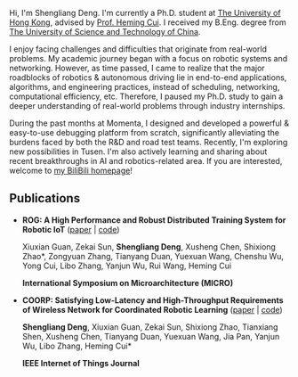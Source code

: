 Hi, I'm Shengliang Deng.
I'm currently a Ph.D. student at [The University of Hong Kong](https://www.hku.hk/), advised by [Prof. Heming Cui](https://www.cs.hku.hk/~heming).
I received my B.Eng. degree from [The University of Science and Technology of China](https://en.ustc.edu.cn/).

I enjoy facing challenges and difficulties that originate from real-world problems.
My academic journey began with a focus on robotic systems and networking. However, as time passed, I came to realize that the major roadblocks of robotics & autonomous driving lie in end-to-end applications, algorithms, and engineering practices, instead of scheduling, networking, computational efficiency, etc.
Therefore, I paused my Ph.D. study to gain a deeper understanding of real-world problems through industry internships.

During the past months at Momenta, I designed and developed a powerful & easy-to-use debugging platform from scratch, significantly alleviating the burdens faced by both the R&D and road test teams.
Recently, I'm exploring new possibilities in Tusen.
I'm also actively learning and sharing about recent breakthroughs in AI and robotics-related area. If you are interested, welcome to [my BiliBili homepage](https://space.bilibili.com/384976643/video)!

## Publications

* **ROG: A High Performance and Robust Distributed Training System for Robotic IoT** ([paper](https://ieeexplore.ieee.org/document/9923782) \| [code](https://github.com/hku-systems/ROG))

  Xiuxian Guan, Zekai Sun, **Shengliang Deng**, Xusheng Chen, Shixiong Zhao*, Zongyuan Zhang, Tianyang Duan, Yuexuan Wang, Chenshu Wu, Yong Cui, Libo Zhang, Yanjun Wu, Rui Wang, Heming Cui

  **International Symposium on Microarchitecture (MICRO)**

* **COORP: Satisfying Low-Latency and High-Throughput Requirements of Wireless Network for Coordinated Robotic Learning** ([paper](https://ieeexplore.ieee.org/abstract/document/9670456) \| [code](https://github.com/hku-systems/Coorp.git))

  **Shengliang Deng**, Xiuxian Guan, Zekai Sun, Shixiong Zhao, Tianxiang Shen, Xusheng Chen, Tianyang Duan, Yuexuan Wang, Jia Pan, Yanjun Wu, Libo Zhang, Heming Cui*

  **IEEE Internet of Things Journal**
